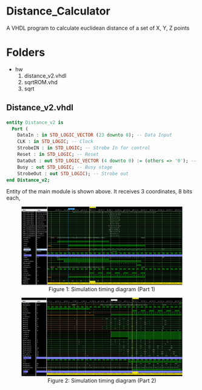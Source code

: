 # Distance_Calculator
A VHDL program to calculate euclidean distance of a set of X, Y, Z points

# Folders

* hw 
  1. distance_v2.vhdl
  1. sqrtROM.vhd
  1. sqrt

## Distance_v2.vhdl

``` vhdl
entity Distance_v2 is
  Port (
    DataIn : in STD_LOGIC_VECTOR (23 downto 0); -- Data Input
    CLK : in STD_LOGIC; -- Clock
    StrobeIN : in STD_LOGIC; -- Strobe In for control
    Reset : in STD_LOGIC; -- Reset
    DataOut : out STD_LOGIC_VECTOR (4 downto 0) := (others => '0'); -- Data Output
    Busy : out STD_LOGIC; -- Busy stage
    StrobeOut : out STD_LOGIC); -- Strobe out   
end Distance_v2;
```

Entity of the main module is shown above. It receives 3 coordinates, 8 bits each, 

<figure style="text-align: center;">
  <img src="sim_timing_diagram.jpg" alt="Alt text" />
  <figcaption>Figure 1: Simulation timing diagram (Part 1)</figcaption>
</figure>

<figure style="text-align: center;">
  <img src="sim_timing_diagram_pt2.jpg" alt="Alt text" />
  <figcaption>Figure 2: Simulation timing diagram (Part 2)</figcaption>
</figure>